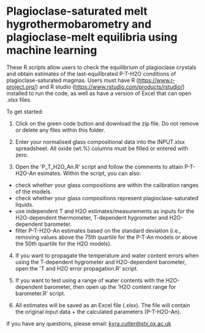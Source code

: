 # Plagioclase-saturated melt hygrothermobarometry and plagioclase-melt equilibria using machine learning 

These R scripts allow users to check the equilibrium of plagioclase crystals and obtain estimates of the last-equilibrated P-T-H2O conditions of plagioclase-saturated magmas. Users must have R (https://www.r-project.org/) and R studio (https://www.rstudio.com/products/rstudio/) installed to run the code, as well as have a version of Excel that can open .xlsx files.

To get started: 

1) Click on the green code button and download the zip file. Do not remove or delete any files within this folder.

2) Enter your normalised glass compositional data into the INPUT.xlsx spreadsheet. All oxide (wt.%) columns must be filled or entered with zero. 

3) Open the 'P_T_H2O_An.R' script and follow the comments to attain P-T-H2O-An esimates.  Within the script, you can also:
- check whether your glass compositions are within the calibration ranges of the models.
- check whether your glass compositions represent plagioclase-saturated liquids.
- use independent T and H2O estimates/measurements as inputs for the H2O-dependent thermometer, T-dependent hygrometer and H2O-dependent barometer. 
- filter P-T-H2O-An estimates based on the standard deviation (i.e., removing values above the 75th quartile for the P-T-An models or above the 50th quartile for the H2O models).

4) If you want to propagate the temperature and water content errors when using the T-dependent hygrometer and H2O-dependent barometer, open the 'T and H2O error propagation.R' script.
 
5) If you want to test using a range of water contents with the H2O-dependent barometer, then open up the 'H2O content range for barometer.R' script.

6) All estimates will be saved as an Excel file (.xlsx). The file will contain the original input data + the calculated parameters (P-T-H2O-An). 

If you have any questions, please email: kyra.cutler@stx.ox.ac.uk  

